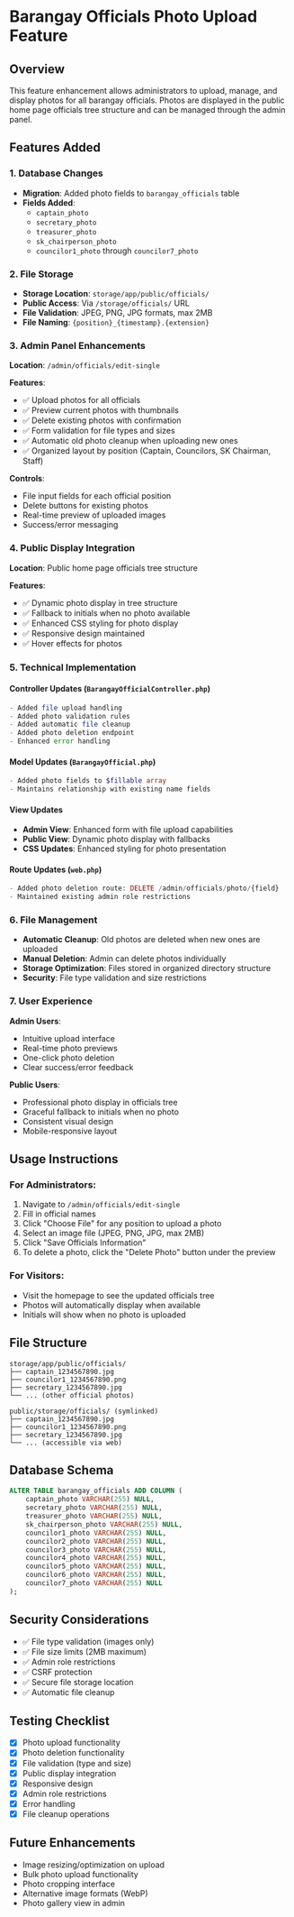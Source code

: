 # Barangay Officials Photo Upload Feature

## Overview
This feature enhancement allows administrators to upload, manage, and display photos for all barangay officials. Photos are displayed in the public home page officials tree structure and can be managed through the admin panel.

## Features Added

### 1. Database Changes
- **Migration**: Added photo fields to `barangay_officials` table
- **Fields Added**:
  - `captain_photo`
  - `secretary_photo`
  - `treasurer_photo`
  - `sk_chairperson_photo`
  - `councilor1_photo` through `councilor7_photo`

### 2. File Storage
- **Storage Location**: `storage/app/public/officials/`
- **Public Access**: Via `/storage/officials/` URL
- **File Validation**: JPEG, PNG, JPG formats, max 2MB
- **File Naming**: `{position}_{timestamp}.{extension}`

### 3. Admin Panel Enhancements
**Location**: `/admin/officials/edit-single`

**Features**:
- ✅ Upload photos for all officials
- ✅ Preview current photos with thumbnails
- ✅ Delete existing photos with confirmation
- ✅ Form validation for file types and sizes
- ✅ Automatic old photo cleanup when uploading new ones
- ✅ Organized layout by position (Captain, Councilors, SK Chairman, Staff)

**Controls**:
- File input fields for each official position
- Delete buttons for existing photos
- Real-time preview of uploaded images
- Success/error messaging

### 4. Public Display Integration
**Location**: Public home page officials tree structure

**Features**:
- ✅ Dynamic photo display in tree structure
- ✅ Fallback to initials when no photo available
- ✅ Enhanced CSS styling for photo display
- ✅ Responsive design maintained
- ✅ Hover effects for photos

### 5. Technical Implementation

#### Controller Updates (`BarangayOfficialController.php`)
```php
- Added file upload handling
- Added photo validation rules
- Added automatic file cleanup
- Added photo deletion endpoint
- Enhanced error handling
```

#### Model Updates (`BarangayOfficial.php`)
```php
- Added photo fields to $fillable array
- Maintains relationship with existing name fields
```

#### View Updates
- **Admin View**: Enhanced form with file upload capabilities
- **Public View**: Dynamic photo display with fallbacks
- **CSS Updates**: Enhanced styling for photo presentation

#### Route Updates (`web.php`)
```php
- Added photo deletion route: DELETE /admin/officials/photo/{field}
- Maintained existing admin role restrictions
```

### 6. File Management
- **Automatic Cleanup**: Old photos are deleted when new ones are uploaded
- **Manual Deletion**: Admin can delete photos individually
- **Storage Optimization**: Files stored in organized directory structure
- **Security**: File type validation and size restrictions

### 7. User Experience
**Admin Users**:
- Intuitive upload interface
- Real-time photo previews
- One-click photo deletion
- Clear success/error feedback

**Public Users**:
- Professional photo display in officials tree
- Graceful fallback to initials when no photo
- Consistent visual design
- Mobile-responsive layout

## Usage Instructions

### For Administrators:
1. Navigate to `/admin/officials/edit-single`
2. Fill in official names
3. Click "Choose File" for any position to upload a photo
4. Select an image file (JPEG, PNG, JPG, max 2MB)
5. Click "Save Officials Information"
6. To delete a photo, click the "Delete Photo" button under the preview

### For Visitors:
- Visit the homepage to see the updated officials tree
- Photos will automatically display when available
- Initials will show when no photo is uploaded

## File Structure
```
storage/app/public/officials/
├── captain_1234567890.jpg
├── councilor1_1234567890.png
├── secretary_1234567890.jpg
└── ... (other official photos)

public/storage/officials/ (symlinked)
├── captain_1234567890.jpg
├── councilor1_1234567890.png
├── secretary_1234567890.jpg
└── ... (accessible via web)
```

## Database Schema
```sql
ALTER TABLE barangay_officials ADD COLUMN (
    captain_photo VARCHAR(255) NULL,
    secretary_photo VARCHAR(255) NULL,
    treasurer_photo VARCHAR(255) NULL,
    sk_chairperson_photo VARCHAR(255) NULL,
    councilor1_photo VARCHAR(255) NULL,
    councilor2_photo VARCHAR(255) NULL,
    councilor3_photo VARCHAR(255) NULL,
    councilor4_photo VARCHAR(255) NULL,
    councilor5_photo VARCHAR(255) NULL,
    councilor6_photo VARCHAR(255) NULL,
    councilor7_photo VARCHAR(255) NULL
);
```

## Security Considerations
- ✅ File type validation (images only)
- ✅ File size limits (2MB maximum)
- ✅ Admin role restrictions
- ✅ CSRF protection
- ✅ Secure file storage location
- ✅ Automatic file cleanup

## Testing Checklist
- [x] Photo upload functionality
- [x] Photo deletion functionality
- [x] File validation (type and size)
- [x] Public display integration
- [x] Responsive design
- [x] Admin role restrictions
- [x] Error handling
- [x] File cleanup operations

## Future Enhancements
- Image resizing/optimization on upload
- Bulk photo upload functionality
- Photo cropping interface
- Alternative image formats (WebP)
- Photo gallery view in admin

